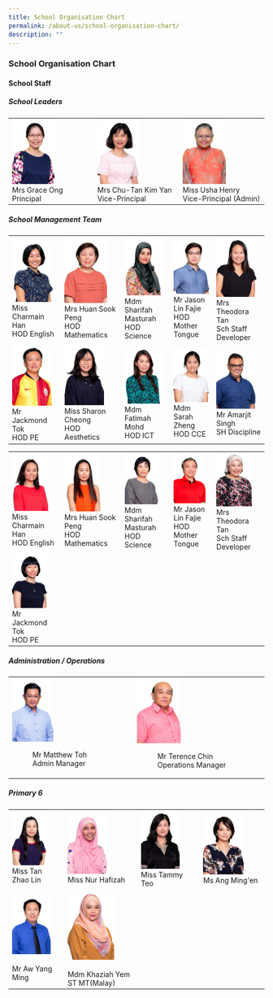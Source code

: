 ```yaml
---
title: School Organisation Chart
permalink: /about-us/school-organisation-chart/
description: ""
---
```

### School Organisation Chart

#### School Staff

##### School Leaders

|  |  |  |
|---|---|---|
| <img src="/images/soc1.png" style="width:55%"><br>Mrs Grace Ong<br>Principal | <img src="/images/soc2.png" style="width:55%"><br>Mrs Chu-Tan Kim Yan<br>Vice-Principal | <img src="/images/soc3.png" style="width:55%"><br>Miss Usha Henry<br>Vice-Principal (Admin) |

##### School Management Team

|  |  |  |  |  |
|---|---|---|---|---|
| <img src="/images/soc4.png" style="width:90%"><br>Miss Charmain Han<br>HOD English | <img src="/images/soc5.png" style="width:80%"><br>Mrs Huan Sook Peng<br>HOD Mathematics | <img src="/images/soc6.png" style="width:90%"><br>Mdm Sharifah Masturah<br>HOD Science | <img src="/images/soc7.png" style="width:105%"><br>Mr Jason Lin Fajie<br>HOD Mother Tongue | <img src="/images/soc8.png" style="width:90%"><br>Mrs Theodora Tan<br>Sch Staff Developer |
| <img src="/images/soc9.png" style="width:90%"><br>Mr Jackmond Tok<br>HOD PE | <img src="/images/soc10.png" style="width:75%"><br>Miss Sharon Cheong<br>HOD Aesthetics | <img src="/images/soc11.png" style="width:90%"><br>Mdm Fatimah Mohd<br>HOD ICT | <img src="/images/soc12.png" style="width:100%"><br>Mdm Sarah Zheng<br>HOD CCE | <img src="/images/soc13.png" style="width:88%"><br>Mr Amarjit Singh<br>SH Discipline |


|  |  |  |  |  |
|---|---|---|---|---|
| <img src="/images/soc14.png" style="width:80%"><br>Miss Charmain Han<br>HOD English | <img src="/images/soc15.png" style="width:70%"><br>Mrs Huan Sook Peng<br>HOD Mathematics | <img src="/images/soc16.png" style="width:80%"><br>Mdm Sharifah Masturah<br>HOD Science | <img src="/images/soc17.png" style="width:90%"><br>Mr Jason Lin Fajie<br>HOD Mother Tongue | <img src="/images/soc18.png" style="width:80%"><br>Mrs Theodora Tan<br>Sch Staff Developer |
| <img src="/images/soc19.png" style="width:80%"><br>Mr Jackmond Tok<br>HOD PE |  |  |  | |

##### Administration / Operations

|  |  |
|---|---|
| <img src="/images/soc20.png" style="width:35%"><br><figure>Mr Matthew Toh<br>Admin Manager</figure> | <img src="/images/soc21.png" style="width:35%"><br><figure>Mr Terence Chin<br>Operations Manager</figure> |

##### Primary 6

|  |  |  |  |
|---|---|---|---|
| <img src="/images/soc22.png" style="width:70%"><br>Miss Tan Zhao Lin | <img src="/images/soc23.png" style="width:60%"><br>Miss Nur Hafizah | <img src="/images/soc24.png" style="width:70%"><br>Miss Tammy Teo | <img src="/images/soc25.png" style="width:70%"><br>Ms Ang Ming'en |
| <img src="/images/soc26.png" style="width:80%"><br><br>Mr Aw Yang Ming | <img src="/images/soc27.png" style="width:70%"><br><br>Mdm Khaziah Yem<br>ST MT(Malay) |   |   |